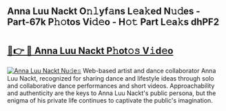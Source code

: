 ## Anna Luu Nackt O𝚗𝚕yf𝚊ns L𝚎a𝚔ed N𝚞𝚍es - Part-67k P𝚑𝚘tos Vi𝚍𝚎o - H𝚘𝚝 Part L𝚎a𝚔s dhPF2

# <h2><a href="http://kf2spc4.oniu.top/?m=Anna+Luu+Nackt">🔗👉 🔴 Anna Luu Nackt P𝚑ot𝚘𝚜 V𝚒d𝚎o</a></h2>

[![Anna Luu Nackt Nu𝚍e𝚜](https://i.imgur.com/0qMVB7G.gif)](http://kf2spc4.oniu.top/?m=Anna+Luu+Nackt)
Web-based artist and dance collaborator Anna Luu Nackt, recognized for sharing dance and lifestyle ideas through solo and collaborative dance performances and short videos. Approachability and authenticity are the keys to Anna Luu Nackt's public persona, but the enigma of his private life continues to captivate the public's imagination.  
